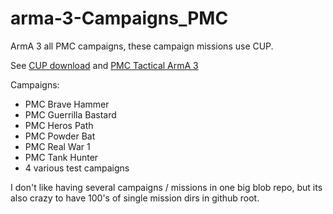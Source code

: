 # arma-3-Campaigns_PMC

ArmA 3 all PMC campaigns, these campaign missions use CUP.

See [CUP download](http://cup-arma3.org/download) and [PMC Tactical ArmA 3](https://www.pmctactical.org/arma3/index.php)

Campaigns:
* PMC Brave Hammer
* PMC Guerrilla Bastard
* PMC Heros Path
* PMC Powder Bat
* PMC Real War 1
* PMC Tank Hunter
* 4 various test campaigns

I don't like having several campaigns / missions in one big blob repo, but its also crazy to have 100's of single mission dirs in github root.

